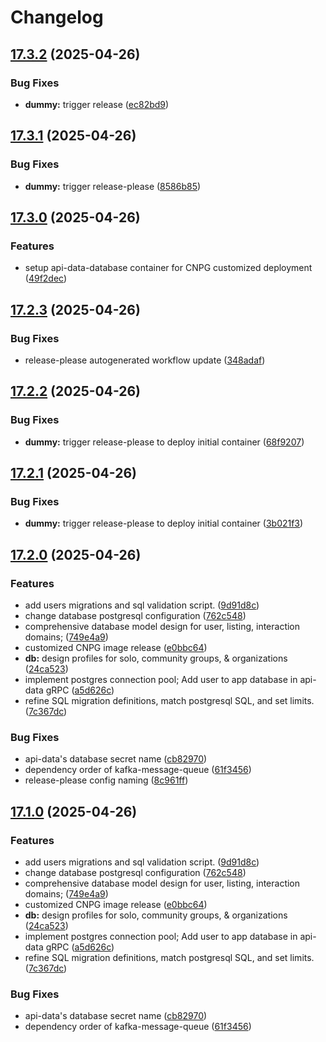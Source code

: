 # Changelog

## [17.3.2](https://github.com/szn-app/donation-app/compare/api-data-database@v17.3.1...api-data-database@v17.3.2) (2025-04-26)


### Bug Fixes

* **dummy:** trigger release ([ec82bd9](https://github.com/szn-app/donation-app/commit/ec82bd9df8ae6ad8f2963ab76b761f39c2fc2fec))

## [17.3.1](https://github.com/szn-app/donation-app/compare/api-data-database@v17.3.0...api-data-database@v17.3.1) (2025-04-26)


### Bug Fixes

* **dummy:** trigger release-please ([8586b85](https://github.com/szn-app/donation-app/commit/8586b85233e66a58f06c6be51d4e97992a3c97ad))

## [17.3.0](https://github.com/szn-app/donation-app/compare/api-data-database@v17.2.3...api-data-database@v17.3.0) (2025-04-26)


### Features

* setup api-data-database container for CNPG customized deployment ([49f2dec](https://github.com/szn-app/donation-app/commit/49f2deced6e7c422384541ada94abc32ff039a4d))

## [17.2.3](https://github.com/szn-app/donation-app/compare/api-data-database@v17.2.2...api-data-database@v17.2.3) (2025-04-26)


### Bug Fixes

* release-please autogenerated workflow update ([348adaf](https://github.com/szn-app/donation-app/commit/348adafba4d3cd2f4b082d2fff846c6bef09a18c))

## [17.2.2](https://github.com/szn-app/donation-app/compare/api-data-database@v17.2.1...api-data-database@v17.2.2) (2025-04-26)


### Bug Fixes

* **dummy:** trigger release-please to deploy initial container ([68f9207](https://github.com/szn-app/donation-app/commit/68f9207e03d52ab02c57e61628481c65193d4c81))

## [17.2.1](https://github.com/szn-app/donation-app/compare/api-data-database@v17.2.0...api-data-database@v17.2.1) (2025-04-26)


### Bug Fixes

* **dummy:** trigger release-please to deploy initial container ([3b021f3](https://github.com/szn-app/donation-app/commit/3b021f376a654f6dad714f74e810f32918d24396))

## [17.2.0](https://github.com/szn-app/donation-app/compare/api-data-database@v17.1.0...api-data-database@v17.2.0) (2025-04-26)


### Features

* add users migrations and sql validation script. ([9d91d8c](https://github.com/szn-app/donation-app/commit/9d91d8cef5ad200bc0e2a1862c2352d1f63e6601))
* change database postgresql configuration ([762c548](https://github.com/szn-app/donation-app/commit/762c548e7a50bef7fbd4b64604a545c10ff607fb))
* comprehensive database model design for user, listing, interaction domains; ([749e4a9](https://github.com/szn-app/donation-app/commit/749e4a99aa13416462241e4d69fe6ff83ccdffcb))
* customized CNPG image release ([e0bbc64](https://github.com/szn-app/donation-app/commit/e0bbc64ea06aabc2987f324140dfec3cc687ca11))
* **db:** design profiles for solo, community groups, & organizations ([24ca523](https://github.com/szn-app/donation-app/commit/24ca5234c6601f730802d5dfbbe0de0257a389f4))
* implement postgres connection pool; Add user to app database in api-data gRPC ([a5d626c](https://github.com/szn-app/donation-app/commit/a5d626c402ca265f56cc311dc20813580aa0ab46))
* refine SQL migration definitions, match postgresql SQL, and set limits. ([7c367dc](https://github.com/szn-app/donation-app/commit/7c367dc337310a2cd6bf091d7bc1b465377a3bbb))


### Bug Fixes

* api-data's database secret name ([cb82970](https://github.com/szn-app/donation-app/commit/cb82970c7c43e7f3ab4c4ae4b58e9f0ef377cd0d))
* dependency order of kafka-message-queue ([61f3456](https://github.com/szn-app/donation-app/commit/61f34561abb2c27a9ea0d64db0486ca84d68011f))
* release-please config naming ([8c961ff](https://github.com/szn-app/donation-app/commit/8c961ff536afa2511d2c45a61ebeff4ff7bacd03))

## [17.1.0](https://github.com/szn-app/donation-app/compare/api-data--postgresql-cnpg-extension@v17.0.0...api-data--postgresql-cnpg-extension@v17.1.0) (2025-04-26)


### Features

* add users migrations and sql validation script. ([9d91d8c](https://github.com/szn-app/donation-app/commit/9d91d8cef5ad200bc0e2a1862c2352d1f63e6601))
* change database postgresql configuration ([762c548](https://github.com/szn-app/donation-app/commit/762c548e7a50bef7fbd4b64604a545c10ff607fb))
* comprehensive database model design for user, listing, interaction domains; ([749e4a9](https://github.com/szn-app/donation-app/commit/749e4a99aa13416462241e4d69fe6ff83ccdffcb))
* customized CNPG image release ([e0bbc64](https://github.com/szn-app/donation-app/commit/e0bbc64ea06aabc2987f324140dfec3cc687ca11))
* **db:** design profiles for solo, community groups, & organizations ([24ca523](https://github.com/szn-app/donation-app/commit/24ca5234c6601f730802d5dfbbe0de0257a389f4))
* implement postgres connection pool; Add user to app database in api-data gRPC ([a5d626c](https://github.com/szn-app/donation-app/commit/a5d626c402ca265f56cc311dc20813580aa0ab46))
* refine SQL migration definitions, match postgresql SQL, and set limits. ([7c367dc](https://github.com/szn-app/donation-app/commit/7c367dc337310a2cd6bf091d7bc1b465377a3bbb))


### Bug Fixes

* api-data's database secret name ([cb82970](https://github.com/szn-app/donation-app/commit/cb82970c7c43e7f3ab4c4ae4b58e9f0ef377cd0d))
* dependency order of kafka-message-queue ([61f3456](https://github.com/szn-app/donation-app/commit/61f34561abb2c27a9ea0d64db0486ca84d68011f))
